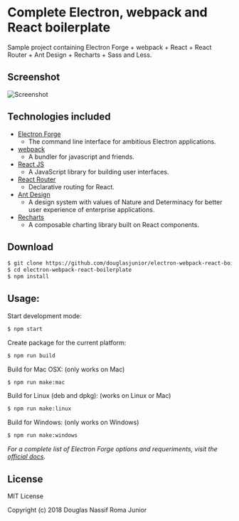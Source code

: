 # Complete Electron, webpack and React boilerplate

Sample project containing Electron Forge + webpack + React + React Router + Ant Design + Recharts + Sass and Less.

## Screenshot

![Screenshot](https://raw.githubusercontent.com/douglasjunior/electron-webpack-react-boilerplate/master/screenshot/screen.png)

## Technologies included

- [Electron Forge](https://electronforge.io/)
    - The command line interface for ambitious Electron applications.
- [webpack](https://webpack.js.org/)
    - A bundler for javascript and friends.
- [React JS](https://reactjs.org/)
    - A JavaScript library for building user interfaces.
- [React Router](https://reacttraining.com/react-router/)
    - Declarative routing for React.
- [Ant Design](https://ant.design/)
    - A design system with values of Nature and Determinacy for better user experience of enterprise applications.
- [Recharts](http://recharts.org/)
    - A composable charting library built on React components.

## Download

```bash
$ git clone https://github.com/douglasjunior/electron-webpack-react-boilerplate.git
$ cd electron-webpack-react-boilerplate
$ npm install
```

## Usage:

Start development mode:
```bash
$ npm start
```

Create package for the current platform:
```bash
$ npm run build
```

Build for Mac OSX: (only works on Mac)
```bash
$ npm run make:mac
```

Build for Linux (deb and dpkg): (works on Linux or Mac)
```bash
$ npm run make:linux
```

Build for Windows: (only works on Windows)
```bash
$ npm run make:windows
```

_For a complete list of *Electron Forge* options and requeriments, visit the [official docs](https://github.com/electron-userland/electron-forge#usage)._

## License

MIT License

Copyright (c) 2018 Douglas Nassif Roma Junior
